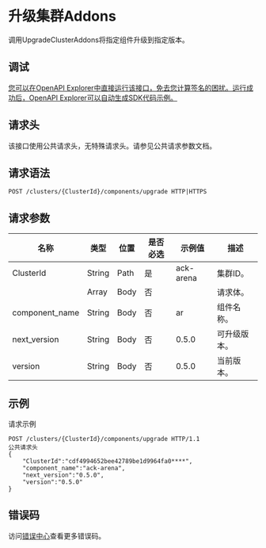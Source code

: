 # 升级集群Addons

调用UpgradeClusterAddons将指定组件升级到指定版本。

## 调试

[您可以在OpenAPI Explorer中直接运行该接口，免去您计算签名的困扰。运行成功后，OpenAPI Explorer可以自动生成SDK代码示例。](https://api.aliyun.com/#product=CS&api=UpgradeClusterAddons&type=ROA&version=2015-12-15)

## 请求头

该接口使用公共请求头，无特殊请求头。请参见公共请求参数文档。

## 请求语法

```
POST /clusters/{ClusterId}/components/upgrade HTTP|HTTPS
```

## 请求参数

|名称|类型|位置|是否必选|示例值|描述|
|--|--|--|----|---|--|
|ClusterId|String|Path|是|ack-arena|集群ID。 |
| |Array|Body|否| |请求体。 |
|component\_name|String|Body|否|ar|组件名称。 |
|next\_version|String|Body|否|0.5.0|可升级版本。 |
|version|String|Body|否|0.5.0|当前版本。 |

## 示例

请求示例

```
POST /clusters/{ClusterId}/components/upgrade HTTP/1.1
公共请求头
{
    "ClusterId":"cdf4994652bee42789be1d9964fa0****",
    "component_name":"ack-arena",
    "next_version":"0.5.0",
    "version":"0.5.0"
}
```

## 错误码

访问[错误中心](https://error-center.alibabacloud.com/status/product/CS)查看更多错误码。

